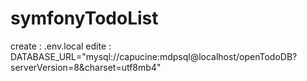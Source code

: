 ﻿# symfonyTodoList
 
 create : .env.local
 edite : DATABASE_URL="mysql://capucine:mdpsql@localhost/openTodoDB?serverVersion=8&charset=utf8mb4"
